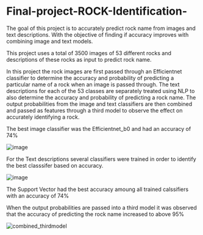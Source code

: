 # Final-project-ROCK-Identification-
The goal of this project is to accurately predict rock name from images and text descriptions. With the objective of finding if accuracy improves with combining image and text models.

This project uses a total of 3500 images of 53 different rocks and descriptions of these rocks as input to predict rock name.

In this project the rock images are first passed through an Efficientnet classifier to determine the accuracy and probability of predicting a particular name of a rock when an image is passed through. The text descriptions for each of the 53 classes are separately treated using NLP to also determine the accuracy and probability of predicting a rock name. The output probabilities from the image and text classifiers are then combined and passed as features through a third model to observe the effect on accurately identifying a rock.  

The best image classifier was the Efficientnet_b0 and had an accuracy of 74%

![image](https://github.com/tombra1984/Final-project-ROCK-Identification-/assets/127909963/c97f3d9d-23db-4ca3-b3af-cb4f61bd2b39)

For the Text descriptions several classifiers were trained in order to identify the best classsifer based on accuracy. 

![image](https://github.com/tombra1984/Final-project-ROCK-Identification-/assets/127909963/69f2ecc3-6cd4-4f3b-8d71-3bb17d2df6ab)

The Support Vector had the best accuracy amoung all trained calssifiers with an accuracy of 74%

When the output probabilities are passed into a third model it was observed that the accuracy of predicting the rock name increased to above 95%

![combined_thirdmodel](https://github.com/tombra1984/Final-project-ROCK-Identification-/assets/127909963/d60b91f0-16f8-4756-b1d2-0a1e756c4fdd)






